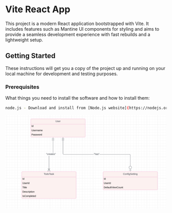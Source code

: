 # Vite React App

This project is a modern React application bootstrapped with Vite. It includes features such as Mantine UI components for styling and aims to provide a seamless development experience with fast rebuilds and a lightweight setup.

## Getting Started

These instructions will get you a copy of the project up and running on your local machine for development and testing purposes.

### Prerequisites

What things you need to install the software and how to install them:

```bash
node.js - Download and install from [Node.js website](https://nodejs.org/)
```
![UML](./UML.png)